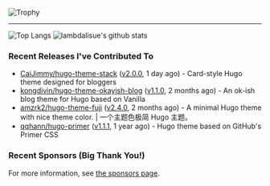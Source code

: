 ![Trophy](https://github-profile-trophy.vercel.app/?username=ress997&column=7)

---

![Top Langs](https://github-readme-stats.vercel.app/api/top-langs/?username=ress997)
![lambdalisue's github stats](https://github-readme-stats.vercel.app/api?username=ress997&show_icons=true&count_private=true&line_height=40)

### Recent Releases I've Contributed To

- [CaiJimmy/hugo-theme-stack](https://github.com/CaiJimmy/hugo-theme-stack) ([v2.0.0](https://github.com/CaiJimmy/hugo-theme-stack/releases/tag/v2.0.0), 1 day ago) - Card-style Hugo theme designed for bloggers
- [kongdivin/hugo-theme-okayish-blog](https://github.com/kongdivin/hugo-theme-okayish-blog) ([v1.1.0](https://github.com/kongdivin/hugo-theme-okayish-blog/releases/tag/v1.1.0), 2 months ago) - An ok-ish blog theme for Hugo based on Vanilla
- [amzrk2/hugo-theme-fuji](https://github.com/amzrk2/hugo-theme-fuji) ([v2.4.0](https://github.com/amzrk2/hugo-theme-fuji/releases/tag/v2.4.0), 2 months ago) - A minimal Hugo theme with nice theme color. | 一个主题色极简 Hugo 主题。
- [qqhann/hugo-primer](https://github.com/qqhann/hugo-primer) ([v1.1.1](https://github.com/qqhann/hugo-primer/releases/tag/v1.1.1), 1 year ago) - Hugo theme based on GitHub&#39;s Primer CSS

### Recent Sponsors (Big Thank You!)


For more information, see [the sponsors page](https://github.com/sponsors/ress997/).
